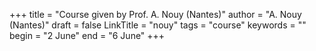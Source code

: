 +++
title = "Course given by Prof. A. Nouy (Nantes)"
author = "A. Nouy (Nantes)"
draft = false
LinkTitle = "nouy"
tags = "course"
keywords = ""
begin = "2 June"
end = "6 June"
+++
